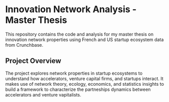 # Innovation Network Analysis - Master Thesis

This repository contains the code and analysis for my master thesis on innovation network properties using French and US startup ecosystem data from Crunchbase.

## Project Overview

The project explores network properties in startup ecosystems to understand how accelerators, venture capital firms, and startups interact. It makes use of network theory, ecology, economics, and statistics insights to build a framework to characterize the partneships dynamics between accelerators and venture vapitalists.
